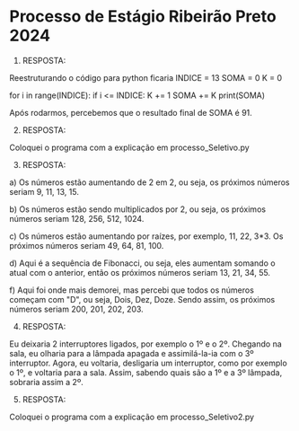 # Processo de Estágio Ribeirão Preto 2024
1) RESPOSTA:

Reestruturando o código para python ficaria 
INDICE = 13
SOMA = 0
K = 0

for i in range(INDICE):
    if i <= INDICE:
        K += 1
        SOMA += K
print(SOMA)

Após rodarmos, percebemos que o resultado final de SOMA é 91.

2) RESPOSTA: 

Coloquei o programa com a explicação em processo_Seletivo.py

3) RESPOSTA: 

a) Os números estão aumentando de 2 em 2, ou seja, os próximos números seriam 9, 11, 13, 15.

b) Os números estão sendo multiplicados por 2, ou seja, os próximos números seriam 128, 256, 512, 1024.

c) Os números estão aumentando por raízes, por exemplo, 11, 22, 3*3. Os próximos números seriam 49, 64, 81, 100.

d) Aqui é a sequência de Fibonacci, ou seja, eles aumentam somando o atual com o anterior, então os próximos números seriam 13, 21, 34, 55.

f) Aqui foi onde mais demorei, mas percebi que todos os números começam com "D", ou seja, Dois, Dez, Doze. Sendo assim, os próximos números seriam 200, 201, 202, 203.

4) RESPOSTA:

Eu deixaria 2 interruptores ligados, por exemplo o 1º e o 2º. Chegando na sala, eu olharia para a lâmpada apagada e assimilá-la-ia com o 3º interruptor. Agora, eu voltaria, desligaria um interruptor, como por exemplo o 1º, e voltaria para a sala. Assim, sabendo quais são a 1º e a 3º lâmpada, sobraria assim a 2º.

5) RESPOSTA:
    
Coloquei o programa com a explicação em processo_Seletivo2.py

